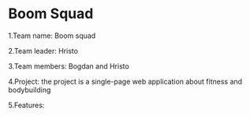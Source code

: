 # Boom Squad

1.Team name: Boom squad

2.Team leader: Hristo

3.Team members: Bogdan and Hristo

4.Project: the project is a single-page web application about fitness and bodybuilding

5.Features: